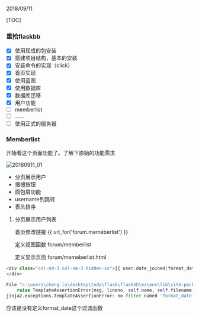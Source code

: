 2018/09/11

[TOC]

### 重拾flaskbb

- [x] 使用现成的包安装
- [x] 搭建项目结构，基本的安装
- [x] 安装命令的实现（click）
- [x] 首页实现
- [x] 使用蓝图
- [x] 使用数据库
- [x] 数据库迁移
- [x] 用户功能
- [ ] memberlist
- [ ] ......
- [ ] 使用正式的服务器

### Memberlist

开始看这个页面功能了。了解下原始的功能需求

![20180911_01](C:\Users\cheng.lu\Desktop\todo\flask\flaskbb\ex\doc\imgs\20180911_01.png)

* 分页展示用户
* 搜搜按钮
* 面包屑功能
* username列跳转
* 表头排序



1. 分页展示用户列表

   首页修改链接 {{ url_for('forum.memeberlist') }}

   定义视图函数 forum/memberlist

   定义显示页面 forum/memeberlist.html

```python
<div class="col-md-3 col-sm-3 hidden-xs">{{ user.date_joined|format_date('%b %d %Y, %I:%M %p') }}
</div>

File "c:\users\cheng.lu\desktop\todo\flask\flaskbb\ex\env\lib\site-packages\jinja2\compiler.py", line 315, in fail
    raise TemplateAssertionError(msg, lineno, self.name, self.filename)
jinja2.exceptions.TemplateAssertionError: no filter named 'format_date'
```

应该是没有定义format_date这个过滤函数